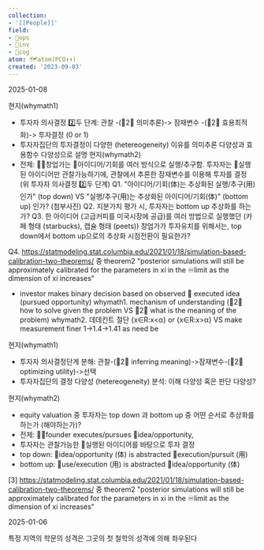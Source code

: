 ```yaml
---
collection:
- '[[People]]'
field:
- 🐙ops
- 🐢inv
- 👾cog
atom: 🗺️atom(PCO⬆️⬇️)
created: '2023-09-03'
---
```


2025-01-08

현지(whymath1) 
- 투자자 의사결정 2️⃣두 단계: 관찰 -(👀2🧠 의미추론)-> 잠재변수 -(🧠2🤜 효용최적화)-> 투자결정 (0 or 1)
- 투자자집단의 투자결정이 다양한 (hetereogeneity) 이유를 의미추론 다양성과 효용함수 다양성으로 설명
현지(whymath2)
- 전제: 🧍‍♀️창업가는 🐎아이디어/기회를 여러 방식으로 실행/추구함. 투자자는 🏇실행된 아이디어만 관찰가능하기에, 관찰에서 추론한 잠재변수를 이용해 투자를 결정 (위 투자자 의사결정 2️⃣두 단계)
Q1. "아이디어/기회(体)는 추상화된 실행/추구(用)인가" (top down) VS "실행/추구(用)는 추상화된 아이디어/기회(体)" (bottom up) 인가? (첨부사진)
Q2. 지분가치 평가 시, 투자자는 bottom up 추상화를 하는가?
Q3. 한 아이디어 (고급커피를 미국시장에 공급)를 여러 방법으로 실행했던 (카페 형태 (starbucks), 캡슐 형태 (peets)) 창업가가 투자유치를 위해서는, top down에서 bottom up으로의 추상화 시점전환이 필요한가?

Q4. https://statmodeling.stat.columbia.edu/2021/01/18/simulation-based-calibration-two-theorems/ 중 theorem2 "posterior simulations will still be approximately calibrated for the parameters in xi in the ♾️limit as the dimension of xi increases"
- investor makes binary decision based on observed 🏇 executed idea (pursued opportunity)
whymath1. mechanism of understanding (🧠2🤜 how to solve given the problem VS 👀2🧠 what is the meaning of the problem) 
whymath2. 데데킨트 절단 {x∈R:x<α} or {x∈R:x>α} VS make measurement finer 1->1.4->1.41 as need be

현지(whymath1) 
- 투자자 의사결정단계 분해: 관찰-(👀2🧠 inferring meaning)->잠재변수-(🧠2🤜 optimizing utility)->선택
- 투자자집단의 결정 다양성 (hetereogeneity) 분석: 이해 다양성 혹은 판단 다양성?

현지(whymath2)
- equity valuation 중 투자자는 top down 과 bottom up 중 어떤 순서로 추상화를 하는가 (해야하는가)? 
- 전제: 🧍‍♀️founder executes/pursues 🐎idea/opportunity,  
- 투자자는 관찰가능한 🏇실행된 아이디어를 바탕으로 투자 결정
- top down: 🐎idea/opportunity (体) is abstracted 🏇execution/pursuit (用)
- bottom up: 🏇use/execution (用) is abstracted 🐎idea/opportunity (体)

[3] https://statmodeling.stat.columbia.edu/2021/01/18/simulation-based-calibration-two-theorems/ 중 theorem2 "posterior simulations will still be approximately calibrated for the parameters in xi in the ♾️limit as the dimension of xi increases"


2025-01-06

특정 지역의 학문의 성격은 그곳의 첫 철학의 성격에 의해 좌우된다